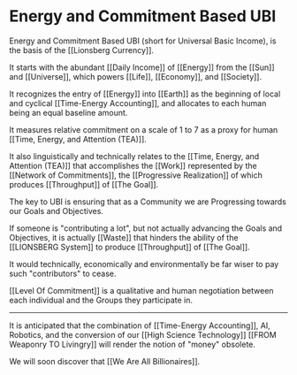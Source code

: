 # Energy and Commitment Based UBI

Energy and Commitment Based UBI (short for Universal Basic Income), is the basis of the [[Lionsberg Currency]].  

It starts with the abundant [[Daily Income]] of [[Energy]] from the [[Sun]] and [[Universe]], which powers [[Life]], [[Economy]], and [[Society]]. 

It recognizes the entry of [[Energy]] into [[Earth]] as the beginning of local and cyclical [[Time-Energy Accounting]], and allocates to each human being an equal baseline amount.  

It measures relative commitment on a scale of 1 to 7 as a proxy for human [[Time, Energy, and Attention (TEA)]]. 

It also linguistically and technically relates to the [[Time, Energy, and Attention (TEA)]] that accomplishes the [[Work]] represented by the [[Network of Commitments]], the [[Progressive Realization]] of which produces [[Throughput]] of [[The Goal]].  

The key to UBI is ensuring that as a Community we are Progressing towards our Goals and Objectives. 

If someone is "contributing a lot", but not actually advancing the Goals and Objectives, it is actually [[Waste]] that hinders the ability of the [[LIONSBERG System]] to produce [[Throughput]] of [[The Goal]].  

It would technically, economically and environmentally be far wiser to pay such "contributors" to cease. 

[[Level Of Commitment]] is a qualitative and human negotiation between each individual and the Groups they participate in. 

____
It is anticipated that the combination of [[Time-Energy Accounting]], AI, Robotics, and the conversion of our [[High Science Technology]] [[FROM Weaponry TO Livingry]] will render the notion of "money" obsolete.  

We will soon discover that [[We Are All Billionaires]].  

